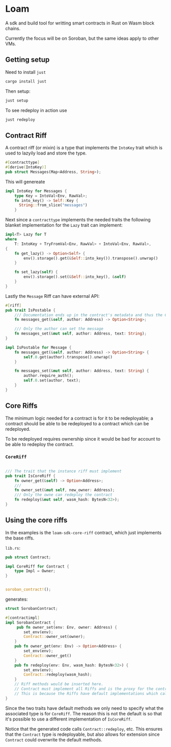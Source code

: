 # Loam

A sdk and build tool for writting smart contracts in Rust on Wasm block chains.

Currently the focus will be on Soroban, but the same ideas apply to other VMs.

## Getting setup

Need to install `just`

```bash
cargo install just
```

Then setup:

```bash
just setup
```

To see redeploy in action use

```bash
just redeploy
```

## Contract Riff

A contract riff (or mixin) is a type that implements the `IntoKey` trait which is used to lazyily load and store the type.

```rust
#[contracttype]
#[derive(IntoKey)]
pub struct Messages(Map<Address, String>);
```

This will genereate 

```rust
impl IntoKey for Messages {
    type Key = IntoVal<Env, RawVal>;
    fn into_key() -> Self::Key {
      String::from_slice("messages")
    }
```

Next since a `contracttype` implements the needed traits the following blanket implementation for the `Lazy` trait can implement:

```rust
impl<T> Lazy for T
where
    T: IntoKey + TryFromVal<Env, RawVal> + IntoVal<Env, RawVal>,
{
    fn get_lazy() -> Option<Self> {
        env().storage().get(&Self::into_key()).transpose().unwrap()
    }

    fn set_lazy(self) {
        env().storage().set(&Self::into_key(), &self)
    }
}
```

Lastly the `Message` Riff can have external API:

```rust
#[riff]
pub trait IsPostable {
    /// Documentation ends up in the contract's metadata and thus the CLI, etc
    fn messages_get(&self, author: Address) -> Option<String>;

    /// Only the author can set the message
    fn messages_set(&mut self, author: Address, text: String);
}
```

```rust
impl IsPostable for Message {
    fn messages_get(&self, author: Address) -> Option<String> {
        self.0.get(author).transpose().unwrap()
    }

    fn messages_set(&mut self, author: Address, text: String) {
        author.require_auth();
        self.0.set(author, text);
    }
}
```


## Core Riffs

The minimum logic needed for a contract is for it to be redeployable; a contract should be able to be redeployed to a contract which can be redeployed.

To be redeployed requires ownership since it would be bad for account to be able to redeploy the contract.

### `CoreRiff`
```rust

/// The trait that the instance riff must implement
pub trait IsCoreRiff {
    fn owner_get(&self) -> Option<Address>;
    /// 
    fn owner_set(&mut self, new_owner: Address);
    /// Only the owne can redeploy the contract
    fn redeploy(&mut self, wasm_hash: BytesN<32>);
}
```

## Using the core riffs

In the examples is the `loam-sdk-core-riff` contract, which just implements the base riffs. 


`lib.rs`:
```rust
pub struct Contract;

impl CoreRiff for Contract {
    type Impl = Owner;
}


soroban_contract!();
```
generates:

```rust
struct SorobanContract;

#[contractimpl]
impl SorobanContract {
     pub fn owner_set(env: Env, owner: Address) {
        set_env(env);
        Contract::owner_set(owner);
    }
    pub fn owner_get(env: Env) -> Option<Address> {
        set_env(env);
        Contract::owner_get()
    }
    pub fn redeploy(env: Env, wasm_hash: BytesN<32>) {
        set_env(env);
        Contract::redeploy(wasm_hash);
    }
    // Riff methods would be inserted here.
    // Contract must implement all Riffs and is the proxy for the contract calls.
    // This is because the Riffs have default implementations which call the associated type
}

```

Since the two traits have default methods we only need to specify what the associated type is for `CoreRiff`. The reason this is not the default is so that it's possible to use a different implementation of `IsCoreRiff`.

Notice that the generated code calls `Contract::redeploy`, etc.  This ensures that the `Contract` type is redeployable, but also allows for extension since `Contract` could overwrite the default methods.
